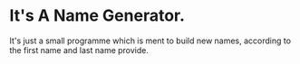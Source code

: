 # It's A Name Generator.

It's just a small programme which is ment to build new names, according to the first name and last name provide.
